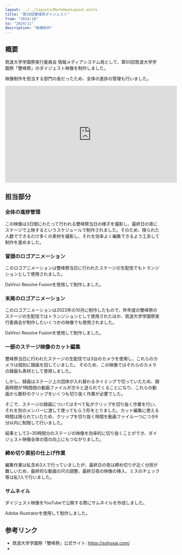 ```yaml
---
layout: ../../layouts/MarkdownLayout.astro
title: "第50回雙峰祭ダイジェスト"
from: "2024/10"
to: "2024/11"
description: "映像制作"
---
```

## 概要
筑波大学学園祭実行委員会 情報メディアシステム局として、第50回筑波大学学園祭「雙峰祭」のダイジェスト映像を制作しました。

映像制作を担当する部門の長だったため、全体の進捗の管理も行いました。

<iframe width="560" height="315" src="https://www.youtube.com/embed/LkBgIH3li3s?si=AuMnWiHn6SYMb4Hw" title="YouTube video player" frameborder="0" allow="accelerometer; autoplay; clipboard-write; encrypted-media; gyroscope; picture-in-picture; web-share" referrerpolicy="strict-origin-when-cross-origin" allowfullscreen></iframe>


## 担当部分
### 全体の進捗管理
この映像は3日間にわたって行われる雙峰祭当日の様子を撮影し、最終日の夜にステージで上映するというスケジュールで制作されました。そのため、限られた人数でできるだけ多くの素材を撮影し、それを効率よく編集できるよう工夫して制作を進めました。

### 冒頭のロゴアニメーション
このロゴアニメーションは雙峰祭当日に行われたステージの生配信でもトランジションとして使用されました。

DaVinci Resolve Fusionを使用して制作しました。

### 末尾のロゴアニメーション
このロゴアニメーションは2023年の10月に制作したもので、昨年度の雙峰祭のステージの生配信ではトランジションとして使用されたほか、筑波大学学園祭実行委員会が制作したいくつかの映像でも使用されました。

DaVinci Resolve Fusionを使用して制作しました。

### 一部のステージ映像のカット編集
雙峰祭当日に行われたステージの生配信では3台のカメラを使用し、これらのカメラは個別に録画を回していました。
そのため、この映像ではそれらのカメラの録画も素材として使用しました。

しかし、録画はステージ上の団体が入れ替わるタイミングで切っていたため、録画時間が1時間弱の動画ファイルが次々と送られてくることになり、これらの動画から数秒のクリップをいくつも切り抜く作業が必要でした。

そこで、ステージの録画についてはすべて私がクリップを切り抜く作業を行い、それを別のメンバーに渡して使ってもらう形をとりました。カット編集に使える時間は限られていたため、クリップを切り抜く時間を動画ファイル一つにつき6分以内に制限して行いました。

結果として2~30時間分のステージの映像を効率的に切り抜くことができ、ダイジェスト映像全体の質の向上にもつながりました。

### 締め切り直前の仕上げ作業
編集作業は私含め3人で行っていましたが、最終日の夜は締め切りが近く分担が難しいため、最終的な動画の尺の調整、最終日夜の映像の挿入、ミスのチェック等は私1人で行いました。

### サムネイル
ダイジェスト映像をYouTubeで公開する際にサムネイルを作成しました。

Adobe Illustratorを使用して制作しました。

## 参考リンク
- 筑波大学学園祭「雙峰祭」公式サイト: https://sohosai.com/
- 
